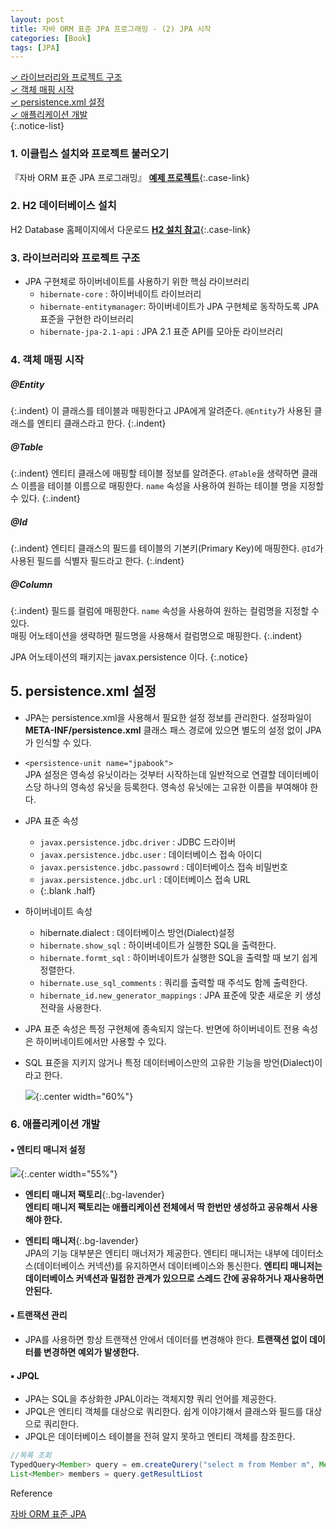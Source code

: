 ```yaml
---
layout: post
title: 자바 ORM 표준 JPA 프로그래밍 - (2) JPA 시작
categories: [Book]
tags: [JPA]
---
```


[✓︎ 라이브러리와 프로젝트 구조](#3-라이브러리와-프로젝트-구조)  
[✓︎ 객체 매핑 시작](#4-객체-매핑-시작)  
[✓︎ persistence.xml 설정](#5-persistencexml-설정)  
[✓︎ 애플리케이션 개발](#6-애플리케이션-개발)  
{:.notice-list}

### 1. 이클립스 설치와 프로젝트 불러오기

『자바 ORM 표준 JPA 프로그래밍』 **[예제 프로젝트](https://github.com/holyeye/jpabook)**{:.case-link}


### 2. H2 데이터베이스 설치

H2 Database 홈페이지에서 다운로드 **[H2 설치 참고](https://hothoony.tistory.com/890)**{:.case-link}


### 3. 라이브러리와 프로젝트 구조

- JPA 구현체로 하이버네이트를 사용하기 위한 핵심 라이브러리
  - `hibernate-core` : 하이버네이트 라이브러리
  - `hibernate-entitymanager`: 하이버네이트가 JPA 구현체로 동작하도록 JPA 표준을 구현한 라이브러리
  - `hibernate-jpa-2.1-api` : JPA 2.1 표준 API를 모아둔 라이브러리


### 4. 객체 매핑 시작

##### @Entity
{:.indent}
이 클래스를 테이블과 매핑한다고 JPA에게 알려준다. `@Entity`가 사용된 클래스를 엔티티 클래스라고 한다.
{:.indent}

##### @Table
{:.indent}
엔티티 클래스에 매핑할 테이블 정보를 알려준다. `@Table`을 생략하면 클래스 이름을 테이블 이름으로 매핑한다. `name` 속성을 사용하여 원하는 테이블 명을 지정할 수 있다.
{:.indent}

##### @Id
{:.indent}
엔티티 클래스의 필드를 테이블의 기본키(Primary Key)에 매핑한다. `@Id`가 사용된 필드를 식별자 필드라고 한다.
{:.indent}

##### @Column
{:.indent}
필드를 컬럼에 매핑한다. `name` 속성을 사용하여 원하는 컬럼명을 지정할 수 있다.  
매핑 어노테이션을 생략하면 필드명을 사용해서 컬럼명으로 매핑한다.
{:.indent}

JPA 어노테이션의 패키지는 javax.persistence 이다.
{:.notice}


## 5. persistence.xml 설정

- JPA는 persistence.xml을 사용해서 필요한 설정 정보를 관리한다. 설정파일이 **META-INF/persistence.xml** 클래스 패스 경로에 있으면 별도의 설정 없이 JPA가 인식할 수 있다.

- `<persistence-unit name="jpabook">`  
  JPA 설정은 영속성 유닛이라는 것부터 시작하는데 일반적으로 연결할 데이터베이스당 하나의 영속성 유닛을 등록한다. 영속성 유닛에는 고유한 이름을 부여해야 한다.

- JPA 표준 속성
  - `javax.persistence.jdbc.driver` : JDBC 드라이버
  - `javax.persistence.jdbc.user` : 데이터베이스 접속 아이디
  - `javax.persistence.jdbc.passowrd` : 데이터베이스 접속 비밀번호
  - `javax.persistence.jdbc.url` : 데이터베이스 접속 URL
  - {:.blank .half}

- 하이버네이트 속성
  - hibernate.dialect : 데이터베이스 방언(Dialect)설정
  - `hibernate.show_sql` : 하이버네이트가 실행한 SQL을 출력한다.
  - `hibernate.formt_sql` : 하이버네이트가 실행한 SQL을 출력할 때 보기 쉽게 정렬한다.
  - `hibernate.use_sql_comments` : 쿼리를 출력할 때 주석도 함께 출력한다.
  - `hibernate_id.new_generator_mappings` : JPA 표준에 맞춘 새로운 키 생성 전략을 사용한다.

- JPA 표준 속성은 특정 구현체에 종속되지 않는다. 반면에 하이버네이트 전용 속성은 하이버네이트에서만 사용할 수 있다. 

- SQL 표준을 지키지 않거나 특정 데이터베이스만의 고유한 기능을 방언(Dialect)이라고 한다.
  
  ![](https://t1.daumcdn.net/cfile/tistory/99174F4F5B477E830D){:.center width="60%"}


### 6. 애플리케이션 개발

#### ▪️ 엔티티 매니저 설정

  ![](https://t1.daumcdn.net/cfile/tistory/9990C7455B477EFE37){:.center width="55%"}

  - **엔티티 매니저 팩토리**{:.bg-lavender}  
    **엔티티 매니저 팩토리는 애플리케이션 전체에서 딱 한번만 생성하고 공유해서 사용해야 한다.**

  - **엔티티 매니저**{:.bg-lavender}    
    JPA의 기능 대부분은 엔티티 매너저가 제공한다.
    엔티티 매니저는 내부에 데이터소스(데이터베이스 커넥션)를 유지하면서 데이터베이스와 통신한다.
    **엔티티 매니저는 데이터베이스 커넥션과 밀접한 관계가 있으므로 스레드 간에 공유하거나 재사용하면 안된다.**


#### ▪️ 트랜잭션 관리  

- JPA를 사용하면 항상 트랜잭션 안에서 데이터를 변경해야 한다. **트랜잭션 없이 데이터를 변경하면 예외가 발생한다.**


#### ▪️ JPQL

- JPA는 SQL을 추상화한 JPAL이라는 객체지향 쿼리 언어를 제공한다.
- JPQL은 엔티티 객체를 대상으로 쿼리한다. 쉽게 이야기해서 클래스와 필드를 대상으로 쿼리한다.
- JPQL은 데이터베이스 테이블을 전혀 알지 못하고 엔티티 객체를 참조한다.
    
```java
//목록 조회
TypedQuery<Member> query = em.createQurery("select m from Member m", Member.class);
List<Member> members = query.getResultLiost
```


<div class="post-reference">
   <p>Reference</p>
   <a href="https://serverwizard.tistory.com/22">자바 ORM 표준 JPA</a>
</div>
